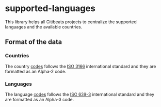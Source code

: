# supported-languages

This library helps all Citibeats projects to centralize the supported languages and the available countries.

## Format of the data

### Countries

The country [codes](https://restcountries.com/v3.1/independent?status=true&fields=name,cca2,languages) follows the [ISO 3166](https://www.iso.org/iso-3166-country-codes.html) international standard and they are formatted as an Alpha-2 code.

### Languages

The language [codes](https://en.wikipedia.org/wiki/List_of_ISO_639-1_codes) follows the [ISO 639-3](https://www.iso.org/standard/39534.html) international standard and they are formatted as an Alpha-3 code.
